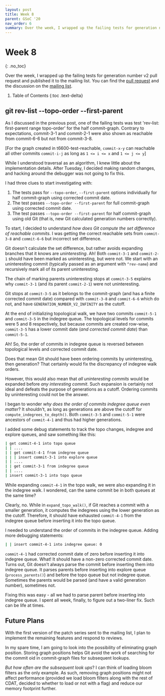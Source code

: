 ```yaml
---
layout: post
title: Week 8
parent: GSoC '20
nav_order: 6
summary: Over the week, I wrapped up the failing tests for generation number v2 pull request and published it to the mailing list.
---
```


# Week 8
{: .no_toc}

Over the week, I wrapped up the failing tests for generation number v2 pull request and published it to the mailing list. You can find the [pull request](https://github.com/gitgitgadget/git/pull/676) and the discussion on the [mailing list](https://lore.kernel.org/git/pull.676.git.1595927632.gitgitgadget@gmail.com/).

1. Table of Contents
{:toc .text-delta}

## git rev-list --topo-order --first-parent

As I discussed in the previous post, one of the failing tests was test 'rev-list: first-parent range topo-order' for the half commit-graph. Contrary to expectations, commit-3-1 and commit-2-1 were also shown as reachable from commit-6-6 but not from commit-3-8.

[For the graph created in t6600-test-reachable, `commit-x-y` can reachable all other commits `commit-i-j` as long as `1 <= i <= x` and `1 <= j <= y`]

While I understood traversal as an algorithm, I knew little about the implementation details. After Tuesday, I decided making random changes, and hacking around the debugger was not going to fix this.

I had three clues to start investigating with:
1. The tests pass for `--topo-order`, `--first-parent` options individually for half commit-graph using corrected commit date.
2. The test passes `--topo-order --first-parent` for full commit-graph using corrected commit date.
3. The test passes `--topo-order --first-parent` for half commit-graph using old Git (that is, new Git calculated generation numbers correctly).

To start, I decided to understand _how does Git compute the set difference of reachable commits_. I was getting the correct reachable sets from `commit-3-8` and `commit-6-6` but incorrect set difference.

Git doesn't calculate the set difference, but rather avoids expanding branches that it knows are _uninteresting_. Ah! Both `commit-3-1` and `commit-2-1` should have been marked as uninteresting, but were not. We start with an uninteresting commit (typically passed as an argument with `^rev-name`) and recursively mark all of its parent uninteresting.

The chain of marking parents uninteresting stops at `commit-3-5` explains why `commit-3-1` (and its parent `commit-2-1`) were not uninteresting.

Git stops at `commit-3-5` as it belongs to the commit-graph (and has a finite corrected commit date) compared with `commit-3-8` and `commit-6-6` which do not, and have `GENERATION_NUMBER_V2_INFINITY` as the cutoff.

At the end of initializing topological walk, we have two commits `commit-5-1` and `commit-3-5` in the indegree queue. The topological levels for commits were 5 and 8 respectively, but because commits are created row-wise, `commit-3-5` has a lower commit date (_and corrected commit date_) than `commit-5-1`.

Ah! So, the order of commits in indegree queue is reversed between topological levels and corrected commit date.

Does that mean Git should have been ordering commits by uninteresting, then generation? That certainly would fix the discrepancy of indegree walk orders.

However, this would also mean that _all uninteresting commits_ would be expanded before _any interesting commit_. Such expansion is certainly not ideal and defeats the purpose of generations as a cutoff. Ordering commits by uninteresting could not be the answer.

I began to wonder _why does the order of commits indegree queue even matter_? It shouldn't, as long as generations are above the cutoff for `compute_indegrees_to_depth()`. Both `commit-3-5` and `commit-5-1` were ancestors of `commit-4-1` and thus had higher generations.

I added some debug statements to track the topo changes, indegree and explore queues, and saw something like this:

```bash
| get commit-4-1 into topo queue
| | ....
| | get commit-4-1 from indegree queue
| | | insert commit-3-1 into explore queue
| | ....
| | get commit-3-1 from indegree queue
| | ....
| insert commit-3-1 into topo queue
```

While expanding `commit-4-1` in the topo walk, we were also expanding it in the indegree walk. I wondered, can the same commit be in both queues at the same time?

Clearly, no. While in `expand_topo_walk()`, if Git reaches a commit with a smaller generation, it computes the indegrees using the lower generation as the cutoff. Therefore, it should have exhausted `commit-4-1` from the indegree queue before inserting it into the topo queue.

I needed to understand the order of commits in the indegree queue. Adding more debugging statements:

```bash
| | insert commit-4-1 into indegree queue: 0
```

`commit-4-1` had corrected commit date of zero before inserting it into indegree queue. What! It should have a non-zero corrected commit date. Turns out, Git doesn't always parse the commit before inserting them into indegree queue. It parses parents before inserting into explore queue (`process_parents()`) and before the topo queue but not indegree queue. Sometimes the parents would be parsed (and have a valid generation number), sometimes not.

Fixing this was easy - all we had to parse parent before inserting into indegree queue. I spent all week, finally, to figure out a two-liner fix. Such can be life at times.

## Future Plans

With the first version of the patch series sent to the mailing list, I plan to implement the remaining features and respond to reviews.

In my spare time, I am going to look into the possibility of eliminating graph position. Storing graph positions helps Git avoid the work of searching for the commit oid in commit-graph files for subsequent lookups.

_But how often are the subsequent look ups_? I can think of loading bloom filters as the only example. As such, removing graph positions might not affect performance (provided we load bloom filters along with the rest of CDAT, decided to whether to load or not with a flag) and reduce our memory footprint further.
